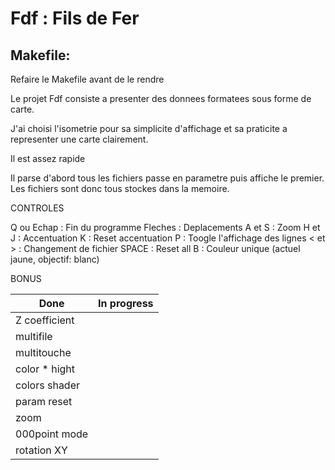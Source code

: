 # Fdf : Fils de Fer

## Makefile:

Refaire le Makefile avant de le rendre

Le projet Fdf consiste a presenter des donnees formatees sous forme de carte.

J'ai choisi l'isometrie pour sa simplicite d'affichage et sa praticite a representer une carte clairement.

Il est assez rapide

Il parse d'abord tous les fichiers passe en parametre puis affiche le premier. Les fichiers sont donc tous stockes dans la memoire.


CONTROLES

Q ou Echap	: Fin du programme
Fleches		: Deplacements
A et S		: Zoom
H et J		: Accentuation
K			: Reset accentuation
P			: Toogle l'affichage des lignes
< et >		: Changement de fichier
SPACE		: Reset all
B			: Couleur unique (actuel jaune, objectif: blanc)

BONUS

| Done	 		| In progress	|
| --------------|---------------|
| Z coefficient	|				|
| multifile		|				|
| multitouche	|				|
| color * hight	|				|
| colors shader	|				|
| param reset	|				|
| zoom			|				|
| 000point mode	|				|
| rotation XY	|				|
